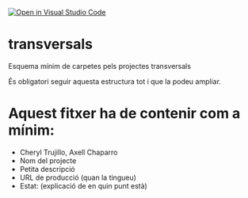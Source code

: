[![Open in Visual Studio Code](https://classroom.github.com/assets/open-in-vscode-f059dc9a6f8d3a56e377f745f24479a46679e63a5d9fe6f495e02850cd0d8118.svg)](https://classroom.github.com/online_ide?assignment_repo_id=7315519&assignment_repo_type=AssignmentRepo)
# transversals
Esquema mínim de carpetes pels projectes transversals

És obligatori seguir aquesta estructura tot i que la podeu ampliar.



# Aquest fitxer ha de contenir com a mínim:
 * Cheryl Trujillo, Axell Chaparro
 * Nom del projecte
 * Petita descripció
 * URL de producció (quan la tingueu)
 * Estat: (explicació de en quin punt està)
